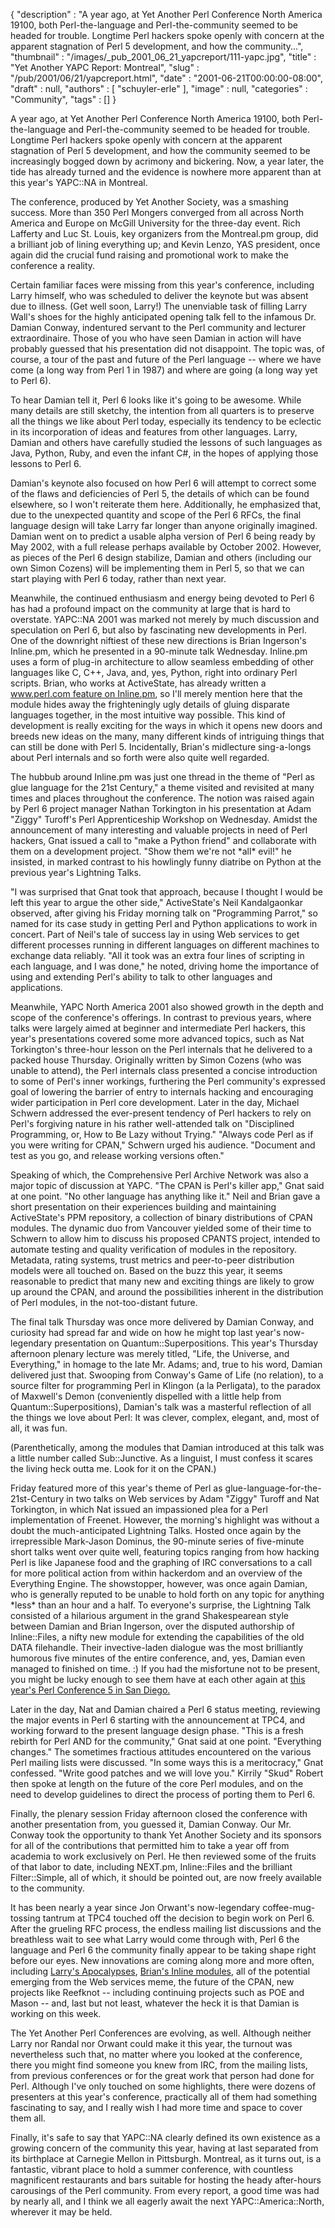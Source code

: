{
   "description" : "A year ago, at Yet Another Perl Conference North America 19100, both Perl-the-language and Perl-the-community seemed to be headed for trouble. Longtime Perl hackers spoke openly with concern at the apparent stagnation of Perl 5 development, and how the community...",
   "thumbnail" : "/images/_pub_2001_06_21_yapcreport/111-yapc.jpg",
   "title" : "Yet Another YAPC Report: Montreal",
   "slug" : "/pub/2001/06/21/yapcreport.html",
   "date" : "2001-06-21T00:00:00-08:00",
   "draft" : null,
   "authors" : [
      "schuyler-erle"
   ],
   "image" : null,
   "categories" : "Community",
   "tags" : []
}





A year ago, at Yet Another Perl Conference North America 19100, both
Perl-the-language and Perl-the-community seemed to be headed for
trouble. Longtime Perl hackers spoke openly with concern at the apparent
stagnation of Perl 5 development, and how the community seemed to be
increasingly bogged down by acrimony and bickering. Now, a year later,
the tide has already turned and the evidence is nowhere more apparent
than at this year's YAPC::NA in Montreal.

The conference, produced by Yet Another Society, was a smashing success.
More than 350 Perl Mongers converged from all across North America and
Europe on McGill University for the three-day event. Rich Lafferty and
Luc St. Louis, key organizers from the Montreal.pm group, did a
brilliant job of lining everything up; and Kevin Lenzo, YAS president,
once again did the crucial fund raising and promotional work to make the
conference a reality.

Certain familiar faces were missing from this year's conference,
including Larry himself, who was scheduled to deliver the keynote but
was absent due to illness. (Get well soon, Larry!) The unenviable task
of filling Larry Wall's shoes for the highly anticipated opening talk
fell to the infamous Dr. Damian Conway, indentured servant to the Perl
community and lecturer extraordinaire. Those of you who have seen Damian
in action will have probably guessed that his presentation did not
disappoint. The topic was, of course, a tour of the past and future of
the Perl language -- where we have come (a long way from Perl 1 in 1987)
and where are going (a long way yet to Perl 6).

To hear Damian tell it, Perl 6 looks like it's going to be awesome.
While many details are still sketchy, the intention from all quarters is
to preserve all the things we like about Perl today, especially its
tendency to be eclectic in its incorporation of ideas and features from
other languages. Larry, Damian and others have carefully studied the
lessons of such languages as Java, Python, Ruby, and even the infant
C\#, in the hopes of applying those lessons to Perl 6.

Damian's keynote also focused on how Perl 6 will attempt to correct some
of the flaws and deficiencies of Perl 5, the details of which can be
found elsewhere, so I won't reiterate them here. Additionally, he
emphasized that, due to the unexpected quantity and scope of the Perl 6
RFCs, the final language design will take Larry far longer than anyone
originally imagined. Damian went on to predict a usable alpha version of
Perl 6 being ready by May 2002, with a full release perhaps available by
October 2002. However, as pieces of the Perl 6 design stabilize, Damian
and others (including our own Simon Cozens) will be implementing them in
Perl 5, so that we can start playing with Perl 6 today, rather than next
year.

Meanwhile, the continued enthusiasm and energy being devoted to Perl 6
has had a profound impact on the community at large that is hard to
overstate. YAPC::NA 2001 was marked not merely by much discussion and
speculation on Perl 6, but also by fascinating new developments in Perl.
One of the downright niftiest of these new directions is Brian
Ingerson's Inline.pm, which he presented in a 90-minute talk Wednesday.
Inline.pm uses a form of plug-in architecture to allow seamless
embedding of other languages like C, C++, Java, and, yes, Python, right
into ordinary Perl scripts. Brian, who works at ActiveState, has already
written a [www.perl.com feature on
Inline.pm](/media/_pub_2001_06_21_yapcreport/inline.html), so I'll
merely mention here that the module hides away the frighteningly ugly
details of gluing disparate languages together, in the most intuitive
way possible. This kind of development is really exciting for the ways
in which it opens new doors and breeds new ideas on the many, many
different kinds of intriguing things that can still be done with Perl 5.
Incidentally, Brian's midlecture sing-a-longs about Perl internals and
so forth were also quite well regarded.

The hubbub around Inline.pm was just one thread in the theme of "Perl as
glue language for the 21st Century," a theme visited and revisited at
many times and places throughout the conference. The notion was raised
again by Perl 6 project manager Nathan Torkington in his presentation at
Adam "Ziggy" Turoff's Perl Apprenticeship Workshop on Wednesday. Amidst
the announcement of many interesting and valuable projects in need of
Perl hackers, Gnat issued a call to "make a Python friend" and
collaborate with them on a development project. "Show them we're not
\*all\* evil!" he insisted, in marked contrast to his howlingly funny
diatribe on Python at the previous year's Lightning Talks.

"I was surprised that Gnat took that approach, because I thought I would
be left this year to argue the other side," ActiveState's Neil
Kandalgaonkar observed, after giving his Friday morning talk on
"Programming Parrot," so named for its case study in getting Perl and
Python applications to work in concert. Part of Neil's tale of success
lay in using Web services to get different processes running in
different languages on different machines to exchange data reliably.
"All it took was an extra four lines of scripting in each language, and
I was done," he noted, driving home the importance of using and
extending Perl's ability to talk to other languages and applications.

Meanwhile, YAPC North America 2001 also showed growth in the depth and
scope of the conference's offerings. In contrast to previous years,
where talks were largely aimed at beginner and intermediate Perl
hackers, this year's presentations covered some more advanced topics,
such as Nat Torkington's three-hour lesson on the Perl internals that he
delivered to a packed house Thursday. Originally written by Simon Cozens
(who was unable to attend), the Perl internals class presented a concise
introduction to some of Perl's inner workings, furthering the Perl
community's expressed goal of lowering the barrier of entry to internals
hacking and encouraging wider participation in Perl core development.
Later in the day, Michael Schwern addressed the ever-present tendency of
Perl hackers to rely on Perl's forgiving nature in his rather
well-attended talk on "Disciplined Programming, or, How to Be Lazy
without Trying." "Always code Perl as if you were writing for CPAN,"
Schwern urged his audience. "Document and test as you go, and release
working versions often."

Speaking of which, the Comprehensive Perl Archive Network was also a
major topic of discussion at YAPC. "The CPAN is Perl's killer app," Gnat
said at one point. "No other language has anything like it." Neil and
Brian gave a short presentation on their experiences building and
maintaining ActiveState's PPM repository, a collection of binary
distributions of CPAN modules. The dynamic duo from Vancouver yielded
some of their time to Schwern to allow him to discuss his proposed
CPANTS project, intended to automate testing and quality verification of
modules in the repository. Metadata, rating systems, trust metrics and
peer-to-peer distribution models were all touched on. Based on the buzz
this year, it seems reasonable to predict that many new and exciting
things are likely to grow up around the CPAN, and around the
possibilities inherent in the distribution of Perl modules, in the
not-too-distant future.

The final talk Thursday was once more delivered by Damian Conway, and
curiosity had spread far and wide on how he might top last year's
now-legendary presentation on Quantum::Superpositions. This year's
Thursday afternoon plenary lecture was merely titled, "Life, the
Universe, and Everything," in homage to the late Mr. Adams; and, true to
his word, Damian delivered just that. Swooping from Conway's Game of
Life (no relation), to a source filter for programming Perl in Klingon
(a la Perligata), to the paradox of Maxwell's Demon (conveniently
dispelled with a little help from Quantum::Superpositions), Damian's
talk was a masterful reflection of all the things we love about Perl: It
was clever, complex, elegant, and, most of all, it was fun.

(Parenthetically, among the modules that Damian introduced at this talk
was a little number called Sub::Junctive. As a linguist, I must confess
it scares the living heck outta me. Look for it on the CPAN.)

Friday featured more of this year's theme of Perl as
glue-language-for-the-21st-Century in two talks on Web services by Adam
"Ziggy" Turoff and Nat Torkington, in which Nat issued an impassioned
plea for a Perl implementation of Freenet. However, the morning's
highlight was without a doubt the much-anticipated Lightning Talks.
Hosted once again by the irrepressible Mark-Jason Dominus, the 90-minute
series of five-minute short talks went over quite well, featuring topics
ranging from how hacking Perl is like Japanese food and the graphing of
IRC conversations to a call for more political action from within
hackerdom and an overview of the Everything Engine. The showstopper,
however, was once again Damian, who is generally reputed to be unable to
hold forth on any topic for anything \*less\* than an hour and a half.
To everyone's surprise, the Lightning Talk consisted of a hilarious
argument in the grand Shakespearean style between Damian and Brian
Ingerson, over the disputed authorship of Inline::Files, a nifty new
module for extending the capabilities of the old DATA filehandle. Their
invective-laden dialogue was the most brilliantly humorous five minutes
of the entire conference, and, yes, Damian even managed to finished on
time. :) If you had the misfortune not to be present, you might be lucky
enough to see them have at each other again at [this year's Perl
Conference 5 in San Diego.](http://conferences.oreilly.com/perl/)

Later in the day, Nat and Damian chaired a Perl 6 status meeting,
reviewing the major events in Perl 6 starting with the announcement at
TPC4, and working forward to the present language design phase. "This is
a fresh rebirth for Perl AND for the community," Gnat said at one point.
"Everything changes." The sometimes fractious attitudes encountered on
the various Perl mailing lists were discussed. "In some ways this is a
meritocracy," Gnat confessed. "Write good patches and we will love you."
Kirrily "Skud" Robert then spoke at length on the future of the core
Perl modules, and on the need to develop guidelines to direct the
process of porting them to Perl 6.

Finally, the plenary session Friday afternoon closed the conference with
another presentation from, you guessed it, Damian Conway. Our Mr. Conway
took the opportunity to thank Yet Another Society and its sponsors for
all of the contributions that permitted him to take a year off from
academia to work exclusively on Perl. He then reviewed some of the
fruits of that labor to date, including NEXT.pm, Inline::Files and the
brilliant Filter::Simple, all of which, it should be pointed out, are
now freely available to the community.

It has been nearly a year since Jon Orwant's now-legendary
coffee-mug-tossing tantrum at TPC4 touched off the decision to begin
work on Perl 6. After the grueling RFC process, the endless mailing list
discussions and the breathless wait to see what Larry would come through
with, Perl 6 the language and Perl 6 the community finally appear to be
taking shape right before our eyes. New innovations are coming along
more and more often, including [Larry's
Apocalypses](/media/_pub_2001_06_21_yapcreport/wall.html), [Brian's
Inline modules](/media/_pub_2001_06_21_yapcreport/inline.html), all of
the potential emerging from the Web services meme, the future of the
CPAN, new projects like Reefknot -- including continuing projects such
as POE and Mason -- and, last but not least, whatever the heck it is
that Damian is working on this week.

The Yet Another Perl Conferences are evolving, as well. Although neither
Larry nor Randal nor Orwant could make it this year, the turnout was
nevertheless such that, no matter where you looked at the conference,
there you might find someone you knew from IRC, from the mailing lists,
from previous conferences or for the great work that person had done for
Perl. Although I've only touched on some highlights, there were dozens
of presenters at this year's conference, practically all of them had
something fascinating to say, and I really wish I had more time and
space to cover them all.

Finally, it's safe to say that YAPC::NA clearly defined its own
existence as a growing concern of the community this year, having at
last separated from its birthplace at Carnegie Mellon in Pittsburgh.
Montreal, as it turns out, is a fantastic, vibrant place to hold a
summer conference, with countless magnificent restaurants and bars
suitable for hosting the heady after-hours carousings of the Perl
community. From every report, a good time was had by nearly all, and I
think we all eagerly await the next YAPC::America::North, wherever it
may be held.


